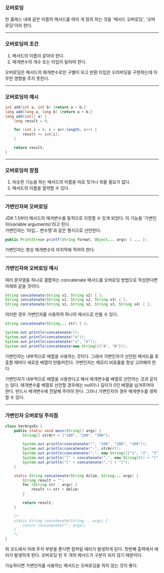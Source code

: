 ### 오버로딩

한 클래스 내에 같은 이름의 메서드를 여러 개 정의 하는 것을 '메서드 오버로딩', '오버로딩'이라 한다.

---

### 오버로딩의 조건

1. 메서드의 이름이 같아야 한다.
2. 매개변수의 개수 또는 타입이 달라야 한다.

오버로딩은 메서드의 매개변수로만 구별이 되고 반환 타입은 오러버딩을 구현하는데 아무런 영향을 주지 못한다.

---

### 오버로딩의 예시

```java
int add(int a, int b) {return a + b;}
long add(long a, long b) {return a + b;}
long add(int[] a) {
    long result = 0;

    for (int i = 0; i < arr.length; i++) {
        result += int[i];
    }

    return result;
}
```

---

### 오버로딩의 장점

1. 비슷한 기능을 하는 메서드의 이름을 따로 짓거나 외울 필요가 없다.
2. 메서드의 이름을 절약할 수 있다.

---

### 가변인자와 오버로딩

JDK 1.5부터 메서드의 매겨변수를 동적으로 지정할 수 있게 되었다. 이 기능을 '가변인자(variable arguments)'라고 한다.  
가변인자는 '타입... 변수명'과 같은 형식으로 선언한다.

```java
public PrintStream printf(String format, Object... args) { ... };
```

가변인자는 항상 매개변수의 마지막에 적어야 한다.

---

### 가변인자와 오버로딩 예시

여러 문자열을 하나로 결합하는 concatenate 메서드를 오버로딩 방법으로 작성한다면 아래와 같을 것이다.

```java
String concatenate(String s1, String s2) { };
String concatenate(String s1, String s2, String s3) { };
String concatenate(String s1, String s2, String s3, String s4) { };
```

이러한 경우 가변인자를 사용하여 하나의 메서드로 만들 수 있다.

```java
String concatenate(String... str) { };

System.out.println(concatenate());
System.out.println(concatenate("a"));
System.out.println(concatenate("a", "b"));
System.out.println(concatenate(new String[]{"A", "B"}));
```

가변인자는 내부적으로 배열을 사용하는 것이다. 그래서 가변인자가 선언된 메서드를 호출할 때마다 새로운 배열이 만들어진다. 가변인자는 메모리 비효율을 항상 고려해야 한다.

가변인자가 내부적으로 배열을 사용한다고 해서 매개변수를 배열로 선언하는 것과 같지는 않다. 매개변수를 배열로 선언할 경우에는 null이나 길이가 0인 배열을 넘겨주어야 한다. 반드시 매개변수에 전달해 주어야 한다. 그러나 가변인자의 경우 매개변수를 생략할 수 있다.

---

### 가변인자 오버로딩 주의점

```java
class VarArgsEx {
    public static void main(String[] args) {
        String[] strArr = {"100", "200", "300"};

        System.out.println(concatenate("", "100", "200", "300"));
        System.out.println(concatenate("-", strArr));
        System.out.println(concatenate(",", new String[]{"1", "2", "3"}));
        System.out.println("[" + concatenate(",", new String[0]) + "]");
        System.out.println("[" + concatenate(",") + "]");
    }

    static String concatenate(String dilim, String... args) {
        String result = "";
        for (String str : args) {
            result += str + delim;
        }

        return result;
    }

    /*
    static String concatenate(String... args) {
        return concatenate("", args);
    }
    */
}
```

위 코드에서 아래 주석 부분을 푼다면 컴파일 에러가 발생하게 된다. 첫번째 출력에서 에러가 발생하게 된다. 오버로딩 된 두 개의 메서드가 구분이 되지 않기 때문이다.

가능하다면 가변인자를 사용하는 메서드는 오버로딩을 하지 않는 것이 좋다.
